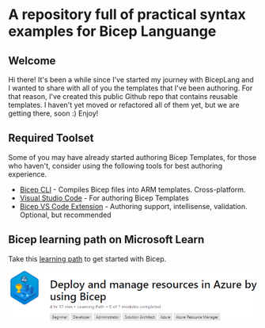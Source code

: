# A repository full of practical syntax examples for Bicep Languange

## Welcome
Hi there! It's been a while since I've started my journey with BicepLang and I wanted to share with all of you the templates that I've been authoring. For that reason, I've created this public Github repo that contains reusable templates. I haven't yet moved or refactored all of them yet, but we are getting there, soon :) Enjoy!

## Required Toolset
Some of you may have already started authoring Bicep Templates, for those who haven't, consider using the following tools for best authoring experience.

* [Bicep CLI](https://github.com/Azure/bicep/releases/latest/download/bicep-setup-win-x64.exe) - Compiles Bicep files into ARM templates. Cross-platform.
* [Visual Studio Code](https://aka.ms/vscode) - For authoring Bicep Templates
* [Bicep VS Code Extension](https://marketplace.visualstudio.com/items?itemName=ms-azuretools.vscode-bicep) - Authoring support, intellisense, validation. Optional, but recommended

## Bicep learning path on Microsoft Learn

Take this [learning path](https://docs.microsoft.com/en-us/learn/paths/bicep-deploy/) to get started with Bicep.

![](./docs/learning-path.png)